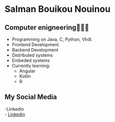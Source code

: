 # Salman Bouikou Nouinou

<!--
**salmanbwq/salmanbwq** is a ✨ _special_ ✨ repository because its `README.md` (this file) appears on your GitHub profile.

Here are some ideas to get you started:

- 🔭 I’m currently working on ...
- 🌱 I’m currently learning ...
- 👯 I’m looking to collaborate on ...
- 🤔 I’m looking for help with ...
- 💬 Ask me about ...
- 📫 How to reach me: ...
- 😄 Pronouns: ...
- ⚡ Fun fact: ...
-->
## Computer enigneering👨🏻‍💻
  - Programming on Java, C, Python, Vhdl.
  - Frontend Development
  - Backend Development
  - Distributed systems
  - Embeded systems
  - Currently learning:
      - Angular
      - Kotlin
      - R

## My Social Media
  -Linkedin  
      - [Linkedin](https://www.linkedin.com/in/salmanbwq/)
